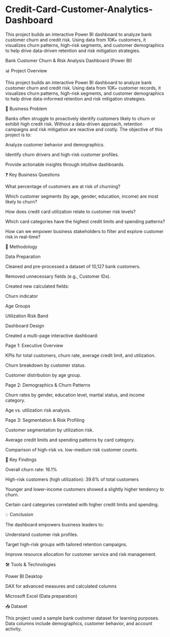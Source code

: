 # Credit-Card-Customer-Analytics-Dashboard
This project builds an interactive Power BI dashboard to analyze bank customer churn and credit risk. Using data from 10K+ customers, it visualizes churn patterns, high-risk segments, and customer demographics to help drive data-driven retention and risk mitigation strategies.

Bank Customer Churn & Risk Analysis Dashboard (Power BI)

📊 Project Overview

This project builds an interactive Power BI dashboard to analyze bank customer churn and credit risk. Using data from 10K+ customer records, it visualizes churn patterns, high-risk segments, and customer demographics to help drive data-informed retention and risk mitigation strategies.

💼 Business Problem

Banks often struggle to proactively identify customers likely to churn or exhibit high credit risk. Without a data-driven approach, retention campaigns and risk mitigation are reactive and costly. The objective of this project is to:

Analyze customer behavior and demographics.

Identify churn drivers and high-risk customer profiles.

Provide actionable insights through intuitive dashboards.

❓ Key Business Questions

What percentage of customers are at risk of churning?

Which customer segments (by age, gender, education, income) are most likely to churn?

How does credit card utilization relate to customer risk levels?

Which card categories have the highest credit limits and spending patterns?

How can we empower business stakeholders to filter and explore customer risk in real-time?

📝 Methodology

Data Preparation

Cleaned and pre-processed a dataset of 10,127 bank customers.

Removed unnecessary fields (e.g., Customer IDs).

Created new calculated fields:

Churn indicator

Age Groups

Utilization Risk Band

Dashboard Design

Created a multi-page interactive dashboard:

Page 1: Executive Overview

KPIs for total customers, churn rate, average credit limit, and utilization.

Churn breakdown by customer status.

Customer distribution by age group.

Page 2: Demographics & Churn Patterns

Churn rates by gender, education level, marital status, and income category.

Age vs. utilization risk analysis.

Page 3: Segmentation & Risk Profiling

Customer segmentation by utilization risk.

Average credit limits and spending patterns by card category.

Comparison of high-risk vs. low-medium risk customer counts.

🔎 Key Findings

Overall churn rate: 16.1%

High-risk customers (high utilization): 39.6% of total customers

Younger and lower-income customers showed a slightly higher tendency to churn.

Certain card categories correlated with higher credit limits and spending.

💡 Conclusion

The dashboard empowers business leaders to:

Understand customer risk profiles.

Target high-risk groups with tailored retention campaigns.

Improve resource allocation for customer service and risk management.

🛠️ Tools & Technologies

Power BI Desktop

DAX for advanced measures and calculated columns

Microsoft Excel (Data preparation)

📥 Dataset

This project used a sample bank customer dataset for learning purposes. Data columns include demographics, customer behavior, and account activity.
